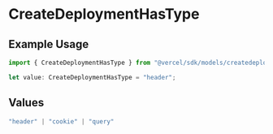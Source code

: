 # CreateDeploymentHasType

## Example Usage

```typescript
import { CreateDeploymentHasType } from "@vercel/sdk/models/createdeploymentop.js";

let value: CreateDeploymentHasType = "header";
```

## Values

```typescript
"header" | "cookie" | "query"
```